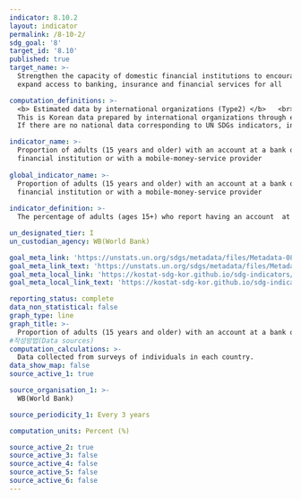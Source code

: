 ```yaml
---
indicator: 8.10.2
layout: indicator
permalink: /8-10-2/
sdg_goal: '8'
target_id: '8.10'
published: true
target_name: >-
  Strengthen the capacity of domestic financial institutions to encourage and
  expand access to banking, insurance and financial services for all

computation_definitions: >-
  <b> Estimated data by international organizations (Type2) </b>   <br>
  This is Korean data prepared by international organizations through estimation and modeling. <br>
  If there are no national data corresponding to UN SDGs indicators, international data are available for monitoring.

indicator_name: >-
  Proportion of adults (15 years and older) with an account at a bank or other
  financial institution or with a mobile-money-service provider
  
global_indicator_name: >-
  Proportion of adults (15 years and older) with an account at a bank or other
  financial institution or with a mobile-money-service provider
  
indicator_definition: >-
  The percentage of adults (ages 15+) who report having an account  at a bank or another type of financial institution or personally using a mobile money service  

un_designated_tier: I
un_custodian_agency: WB(World Bank)

goal_meta_link: 'https://unstats.un.org/sdgs/metadata/files/Metadata-08-10-02.pdf'
goal_meta_link_text: 'https://unstats.un.org/sdgs/metadata/files/Metadata-08-10-02.pdf'
goal_meta_local_link: 'https://kostat-sdg-kor.github.io/sdg-indicators/public/data/Metadata-08-10-02_ENG.pdf'
goal_meta_local_link_text: 'https://kostat-sdg-kor.github.io/sdg-indicators/public/data/Metadata-08-10-02_ENG.pdf'

reporting_status: complete
data_non_statistical: false
graph_type: line
graph_title: >-
  Proportion of adults (15 years and older) with an account at a bank or other financial institution or with a mobile-money-service provider
#작성방법(Data sources)
computation_calculations: >-
  Data collected from surveys of individuals in each country. 
data_show_map: false
source_active_1: true

source_organisation_1: >- 
  WB(World Bank)

source_periodicity_1: Every 3 years

computation_units: Percent (%)

source_active_2: true
source_active_3: false
source_active_4: false
source_active_5: false
source_active_6: false
---
```

